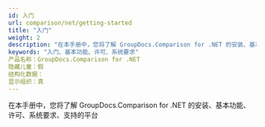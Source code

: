 ```yaml
---
id: 入门
url: comparison/net/getting-started
title: "入门"
weight: 2
description: "在本手册中，您将了解 GroupDocs.Comparison for .NET 的安装、基本功能、许可、系统要求、支持的平台"
keywords: "入门、基本功能、许可、系统要求"
产品名称：GroupDocs.Comparison for .NET
隐藏儿童：假
结构化数据：
显示组织：真
---
```

在本手册中，您将了解 GroupDocs.Comparison for .NET 的安装、基本功能、许可、系统要求、支持的平台

